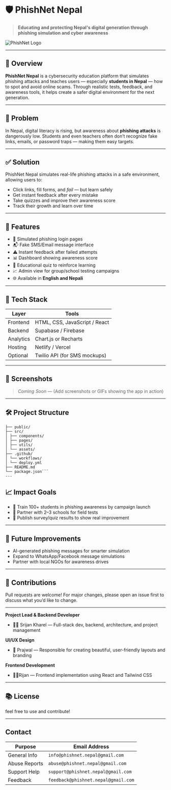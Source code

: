 # 🛡️ PhishNet Nepal

> **Educating and protecting Nepal's digital generation through phishing simulation and cyber awareness**

![PhishNet Logo](./assets/logo.png) <!--logo -->

---

## 📖 Overview

**PhishNet Nepal** is a cybersecurity education platform that simulates phishing attacks and teaches users — especially **students in Nepal** — how to spot and avoid online scams. Through realistic tests, feedback, and awareness tools, it helps create a safer digital environment for the next generation.

---

## 🎯 Problem

In Nepal, digital literacy is rising, but awareness about **phishing attacks** is dangerously low. Students and even teachers often don’t recognize fake links, emails, or password traps — making them easy targets.

---

## ✅ Solution

PhishNet Nepal simulates real-life phishing attacks in a safe environment, allowing users to:
- Click links, fill forms, and *fail* — but learn safely
- Get instant feedback after every mistake
- Take quizzes and improve their awareness score
- Track their growth and learn over time

---

## 🚀 Features

- 🎣 Simulated phishing login pages
- 📬 Fake SMS/Email message interface
- ⚠️ Instant feedback after failed attempts
- 📊 Dashboard showing awareness score
- 🧪 Educational quiz to reinforce learning
- 📈 Admin view for group/school testing campaigns
- 🌐 Available in **English and Nepali**

---

## 🧰 Tech Stack

| Layer     | Tools |
|-----------|-------------------------|
| Frontend  | HTML, CSS, JavaScript / React |
| Backend   | Supabase / Firebase |
| Analytics | Chart.js or Recharts |
| Hosting   | Netlify / Vercel |
| Optional  | Twilio API (for SMS mockups) |

---

## 📸 Screenshots

> _Coming Soon_ — (Add screenshots or GIFs showing the app in action)

---
## 🛠️ Project Structure

```phishnet-nepal/
├── public/
├── src/
│ ├── components/
│ ├── pages/
│ ├── utils/
│ └── assets/
├── .github/
│ └── workflows/
│ └── deploy.yml
├── README.md
└── package.json```
---
```
## 📈 Impact Goals

- 👥 Train 100+ students in phishing awareness by campaign launch
- 🏫 Partner with 2–3 schools for field tests
- 📝 Publish survey/quiz results to show real improvement

---

## 🧠 Future Improvements

- AI-generated phishing messages for smarter simulation
- Expand to WhatsApp/Facebook message simulations
- Partner with local NGOs for awareness drives

---

## 🤝 Contributions

Pull requests are welcome! For major changes, please open an issue first to discuss what you’d like to change.

---

**Project Lead & Backend Developer**  
- 👨‍💻 Srijan Kharel — Full-stack dev, backend, architecture, and project management

**UI/UX Design**  
- 🎨 Prajwal — Responsible for creating beautiful, user-friendly layouts and branding

**Frontend Development**  
- 🧑‍💻Rijan — Frontend implementation using React and Tailwind CSS


---

## 📚 License

feel free to use and contribute!

---
## Contact

| Purpose       | Email Address                       |
| ------------- | ----------------------------------- |
| General Info  | `info@phishnet.nepal@gmail.com`     |
| Abuse Reports | `abuse@phishnet.nepal@gmail.com`    |
| Support Help  | `support@phishnet.nepal@gmail.com`  |
| Feedback      | `feedback@phishnet.nepal@gmail.com` |

